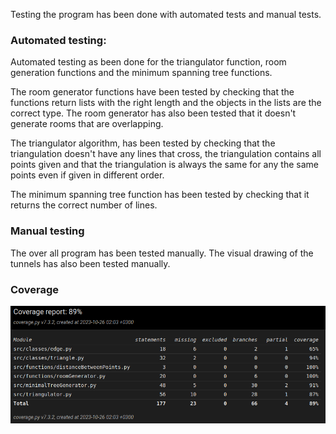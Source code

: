 Testing the program has been done with automated tests and manual tests.

### Automated testing:
Automated testing as been done for the triangulator function, room generation functions and the minimum spanning tree functions.

The room generator functions have been tested by checking that the functions return lists with the right length and the objects in the lists are the correct type. The room generator has also been tested that it doesn't generate rooms that are overlapping.

The triangulator algorithm, has been tested by checking that the triangulation doesn't have any lines that cross, the triangulation contains all points given and that the triangulation is always the same for any the same points even if given in different order.

The minimum spanning tree function has been tested by checking that it returns the correct number of lines.

### Manual testing 
The over all program has been tested manually. The visual drawing of the tunnels has also been tested manually.

### Coverage
![](images/coverage.png)
